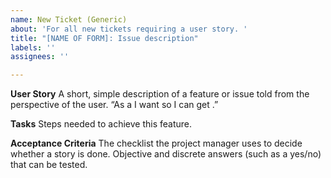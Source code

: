 ```yaml
---
name: New Ticket (Generic)
about: 'For all new tickets requiring a user story. '
title: "[NAME OF FORM]: Issue description"
labels: ''
assignees: ''

---
```


**User Story**
A short, simple description of a feature or issue told from the perspective of the user.
“As a <user role> I want <this action> so I can get <this value>.” 

**Tasks**
Steps needed to achieve this feature. 

**Acceptance Criteria**
The checklist the project manager uses to decide whether a story is done. Objective and discrete answers (such as a yes/no) that can be tested.
